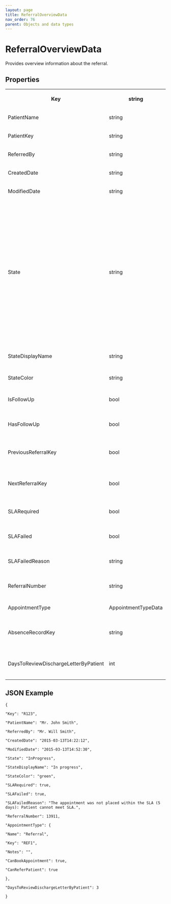 ```yaml
---
layout: page
title: ReferralOverviewData
nav_order: 76
parent: Objects and data types
---
```


# ReferralOverviewDataProvides overview information about the referral.## Properties<table><tbody><tr><th><p>Key</p></th><th><p>string</p></th><th><p>The key of the referral.</p></th></tr><tr><td><p>PatientName</p></td><td><p>string</p></td><td><p>The name of the patient.</p></td></tr><tr><td><p>PatientKey</p></td><td><p>string</p></td><td><p>The key of the patient.</p></td></tr><tr><td><p>ReferredBy</p></td><td><p>string</p></td><td><p>The name of the referrer.</p></td></tr><tr><td><p>CreatedDate</p></td><td><p>string</p></td><td><p>Created date.</p></td></tr><tr><td><p>ModifiedDate</p></td><td><p>string</p></td><td><p>Last modification date.</p></td></tr><tr><td><p>State</p></td><td><p>string</p></td><td><p>The state of the referral:</p><ul><li>QuestionnaireRequired – the referral questionnaire hasn’t been finished.</li><li>AttachDocuments – the referral hasn’t been sent. The user may attach documents and send the referral.</li><li>InProgress – the referral in progress. No user action is needed.</li><li>Completed – the referral is completed.</li></ul><p>The list of states is not complete. There may be also another states.</p></td></tr><tr><td><p>StateDisplayName</p></td><td><p>string</p></td><td><p>The friendly name of the state.</p></td></tr><tr><td><p>StateColor</p></td><td><p>string</p></td><td><p>The color of the state.</p></td></tr><tr><td><p>IsFollowUp</p></td><td><p>bool</p></td><td><p>The referral is a follow up for the previous referral.</p></td></tr><tr><td><p>HasFollowUp</p></td><td><p>bool</p></td><td><p>The referral has a follow up referral.</p></td></tr><tr><td><p>PreviousReferralKey</p></td><td><p>bool</p></td><td><p>The key of the previous referral if IsFollowUp is true.</p></td></tr><tr><td><p>NextReferralKey</p></td><td><p>bool</p></td><td><p>The key of the next referral if HasFollowUp is true.</p></td></tr><tr><td><p>SLARequired</p></td><td><p>bool</p></td><td><p>True if the SLA has been required for the referral.</p></td></tr><tr><td><p>SLAFailed</p></td><td><p>bool</p></td><td><p>True if the SLA has failed for this referral.</p></td></tr><tr><td><p>SLAFailedReason</p></td><td><p>string</p></td><td><p>The reason why SLA failed.</p></td></tr><tr><td><p>ReferralNumber</p></td><td><p>string</p></td><td><p>The number of the referral.</p></td></tr><tr><td><p>AppointmentType</p></td><td><p>AppointmentTypeData</p></td><td><p>The type of the referral.</p></td></tr><tr><td><p>AbsenceRecordKey</p></td><td><p>string</p></td><td><p>The key of the absence record the referral is joined to.</p></td></tr><tr><td><p>DaysToReviewDischargeLetterByPatient</p></td><td><p>int</p></td><td><p>The number of days a patient has to review the referral discharge letter.</p></td></tr></tbody></table>## JSON Example```{"Key": "R123","PatientName": "Mr. John Smith","ReferredBy": "Mr. Will Smith","CreatedDate": "2015-03-13T14:22:12","ModifiedDate": "2015-03-13T14:52:30","State": "InProgress","StateDisplayName": "In progress","StateColor": "green","SLARequired": true,"SLAFailed": true,"SLAFailedReason": "The appointment was not placed within the SLA (5 days): Patient cannot meet SLA.","ReferralNumber": 13911,"AppointmentType": {"Name": "Referral","Key": "REF1","Notes": "","CanBookAppointment": true,"CanReferPatient": true},"DaysToReviewDischargeLetterByPatient": 3}```